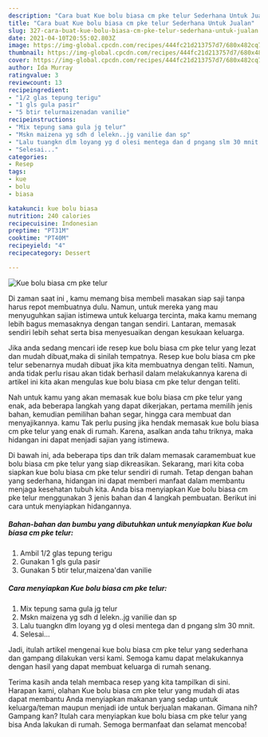 ```yaml
---
description: "Cara buat Kue bolu biasa cm pke telur Sederhana Untuk Jualan"
title: "Cara buat Kue bolu biasa cm pke telur Sederhana Untuk Jualan"
slug: 327-cara-buat-kue-bolu-biasa-cm-pke-telur-sederhana-untuk-jualan
date: 2021-04-10T20:55:02.803Z
image: https://img-global.cpcdn.com/recipes/444fc21d213757d7/680x482cq70/kue-bolu-biasa-cm-pke-telur-foto-resep-utama.jpg
thumbnail: https://img-global.cpcdn.com/recipes/444fc21d213757d7/680x482cq70/kue-bolu-biasa-cm-pke-telur-foto-resep-utama.jpg
cover: https://img-global.cpcdn.com/recipes/444fc21d213757d7/680x482cq70/kue-bolu-biasa-cm-pke-telur-foto-resep-utama.jpg
author: Ida Murray
ratingvalue: 3
reviewcount: 13
recipeingredient:
- "1/2 glas tepung terigu"
- "1 gls gula pasir"
- "5 btir telurmaizenadan vanilie"
recipeinstructions:
- "Mix tepung sama gula jg telur"
- "Mskn maizena yg sdh d lelekn..jg vanilie dan sp"
- "Lalu tuangkn dlm loyang yg d olesi mentega dan d pngang slm 30 mnit."
- "Selesai..."
categories:
- Resep
tags:
- kue
- bolu
- biasa

katakunci: kue bolu biasa 
nutrition: 240 calories
recipecuisine: Indonesian
preptime: "PT31M"
cooktime: "PT40M"
recipeyield: "4"
recipecategory: Dessert

---
```



![Kue bolu biasa cm pke telur](https://img-global.cpcdn.com/recipes/444fc21d213757d7/680x482cq70/kue-bolu-biasa-cm-pke-telur-foto-resep-utama.jpg)

Di zaman  saat ini , kamu memang bisa membeli masakan siap saji tanpa harus repot membuatnya dulu. Namun, untuk mereka yang mau menyuguhkan sajian istimewa untuk keluarga tercinta, maka kamu memang lebih bagus memasaknya dengan tangan sendiri. Lantaran, memasak sendiri lebih sehat serta bisa menyesuaikan dengan kesukaan keluarga.

Jika anda sedang mencari ide resep kue bolu biasa cm pke telur yang lezat dan mudah dibuat,maka di sinilah tempatnya. Resep kue bolu biasa cm pke telur  sebenarnya mudah dibuat jika kita membuatnya dengan teliti. Namun, anda tidak perlu risau akan tidak berhasil dalam melakukannya 
karena di artikel ini kita akan mengulas kue bolu biasa cm pke telur dengan teliti.  



Nah untuk kamu yang akan memasak kue bolu biasa cm pke telur yang enak, ada beberapa langkah yang dapat dikerjakan, pertama memilih jenis bahan, kemudian pemilihan bahan segar, hingga cara membuat dan menyajikannya. kamu Tak perlu pusing jika hendak memasak kue bolu biasa cm pke telur yang enak di rumah. Karena, asalkan anda  tahu triknya, maka hidangan ini dapat menjadi sajian yang istimewa.

Di bawah ini, ada beberapa tips dan trik dalam memasak caramembuat kue bolu biasa cm pke telur yang siap dikreasikan. Sekarang, mari kita coba siapkan kue bolu biasa cm pke telur sendiri di rumah. Tetap dengan bahan yang sederhana, hidangan ini dapat memberi manfaat dalam membantu menjaga kesehatan tubuh kita. Anda bisa menyiapkan Kue bolu biasa cm pke telur menggunakan 3 jenis bahan dan 4 langkah pembuatan. Berikut ini cara untuk menyiapkan hidangannya.

<!--inarticleads1-->

##### Bahan-bahan dan bumbu yang dibutuhkan untuk menyiapkan Kue bolu biasa cm pke telur:

1. Ambil 1/2 glas tepung terigu
1. Gunakan 1 gls gula pasir
1. Gunakan 5 btir telur,maizena&#39;dan vanilie




<!--inarticleads2-->

##### Cara menyiapkan Kue bolu biasa cm pke telur:

1. Mix tepung sama gula jg telur
1. Mskn maizena yg sdh d lelekn..jg vanilie dan sp
1. Lalu tuangkn dlm loyang yg d olesi mentega dan d pngang slm 30 mnit.
1. Selesai...




Jadi, itulah artikel mengenai  kue bolu biasa cm pke telur  yang sederhana dan gampang dilakukan versi kami. Semoga kamu dapat melakukannya dengan hasil yang dapat membuat keluarga di rumah senang. 

Terima kasih anda telah membaca resep yang kita tampilkan di sini. Harapan kami, olahan  Kue bolu biasa cm pke telur yang mudah di atas dapat membantu Anda menyiapkan makanan yang sedap untuk keluarga/teman maupun menjadi ide untuk berjualan makanan. Gimana nih? Gampang kan? Itulah cara menyiapkan kue bolu biasa cm pke telur yang bisa Anda lakukan di rumah. Semoga bermanfaat dan selamat mencoba!

